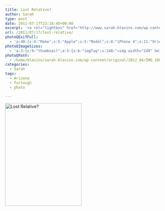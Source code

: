 ```yaml
---
title: Lost Relative?
author: Sarah
type: post
date: 2011-07-17T23:18:45+00:00
excerpt: '<a rel="lightbox" href="http://www.sarah-blevins.com/wp-content/main/2012_04/IMG_1800.jpg" title="Lost Relative?"><img width="249" height="334" alt="Lost Relative?" src="/images/original/2012_04/IMG_1800.jpg" class="photoQexcerpt photoQLinkImg" /></a>'
url: /2011/07/17/lost-relative/
photoQExifFull:
  - 'a:40:{s:4:"Make";s:5:"Apple";s:5:"Model";s:8:"iPhone 4";s:11:"Orientation";s:17:"1: Normal (0 deg)";s:11:"xResolution";s:2:"72";s:11:"yResolution";s:2:"72";s:14:"ResolutionUnit";s:4:"Inch";s:8:"Software";s:15:"QuickTime 7.7.1";s:8:"DateTime";s:19:"2011:08:01 10:23:28";s:12:"HostComputer";s:13:"Mac OS X 10.7";s:12:"ExposureTime";s:8:"1/40 sec";s:7:"FNumber";s:5:"f/2.8";s:15:"ExposureProgram";s:7:"Program";s:15:"ISOSpeedRatings";s:3:"100";s:11:"ExifVersion";s:11:"version 2.2";s:16:"DateTimeOriginal";s:19:"2011:07:17 16:18:45";s:17:"DateTimedigitized";s:19:"2011:07:17 16:18:45";s:17:"ShutterSpeedValue";s:8:"1/40 sec";s:13:"ApertureValue";s:5:"f/2.8";s:12:"MeteringMode";s:13:"Multi-Segment";s:5:"Flash";s:8:"No Flash";s:11:"FocalLength";s:7:"3.85 mm";s:15:"FlashPixVersion";s:9:"version 1";s:10:"ColorSpace";s:4:"sRGB";s:14:"ExifImageWidth";s:11:"2592 pixels";s:15:"ExifImageHeight";s:11:"1936 pixels";s:13:"SensingMethod";s:35:"Unknown: One Chip Color Area Sensor";s:12:"ExposureMode";s:1:"0";s:12:"WhiteBalance";s:1:"0";s:16:"SceneCaptureMode";s:1:"0";s:20:"FocalLength35mmEquiv";s:0:"";s:7:"NumTags";s:1:"9";s:18:"Latitude Reference";s:1:"N";s:8:"Latitude";s:15:"34.933833333333";s:19:"Longitude Reference";s:1:"W";s:9:"Longitude";s:15:"113.66116666667";s:18:"Altitude Reference";s:15:"Above Sea Level";s:8:"Altitude";s:16:"817.54615384615m";s:4:"Time";s:9:"640:18:23";s:17:"ImageDirectionRef";s:1:"T";s:14:"ImageDirection";s:15:"240.86055776892";}'
photoQImageSizes:
  - 'a:3:{s:9:"thumbnail";a:5:{s:6:"imgTag";s:148:"<img width="249" height="334" alt="Lost Relative?" src="/images/original/2012_04/IMG_1800.jpg" class="PhotoQImg" />";s:6:"imgUrl";s:70:"/images/original/2012_04/IMG_1800.jpg";s:7:"imgPath";s:73:"/home/blevins/sarah-blevins.com/wp-content/thumbnail/2012_04/IMG_1800.jpg";s:8:"imgWidth";s:3:"249";s:9:"imgHeight";s:3:"334";}s:4:"main";a:5:{s:6:"imgTag";s:143:"<img width="392" height="525" alt="Lost Relative?" src="http://www.sarah-blevins.com/wp-content/main/2012_04/IMG_1800.jpg" class="PhotoQImg" />";s:6:"imgUrl";s:65:"http://www.sarah-blevins.com/wp-content/main/2012_04/IMG_1800.jpg";s:7:"imgPath";s:68:"/home/blevins/sarah-blevins.com/wp-content/main/2012_04/IMG_1800.jpg";s:8:"imgWidth";s:3:"392";s:9:"imgHeight";s:3:"525";}s:8:"original";a:5:{s:6:"imgTag";s:149:"<img width="1936" height="2592" alt="Lost Relative?" src="/images/original/2012_04/IMG_1800.jpg" class="PhotoQImg" />";s:6:"imgUrl";s:69:"/images/original/2012_04/IMG_1800.jpg";s:7:"imgPath";s:72:"/home/blevins/sarah-blevins.com/wp-content/original/2012_04/IMG_1800.jpg";s:8:"imgWidth";s:4:"1936";s:9:"imgHeight";s:4:"2592";}}'
photoQPath:
  - /home/blevins/sarah-blevins.com/wp-content/original/2012_04/IMG_1800.jpg
categories:
  - Sarah
tags:
  - Arizona
  - furlough
  - photo

---
```

<a rel="lightbox" href="/images/original/2012_04/IMG_1800.jpg" title="Lost Relative?"><img width="249" height="334" alt="Lost Relative?" src="/images/original/2012_04/IMG_1800.jpg" class="photoQcontent photoQLinkImg" /></a>

<div class="photoQDescr">
</div>